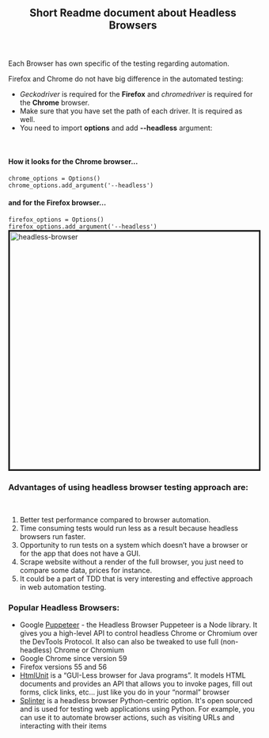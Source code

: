 <html>

<header>
<h2><b>Short Readme document about Headless Browsers</b></h2>
</header>

<body>
<p>Each Browser has own specific of the testing regarding automation.</p>

Firefox and Chrome do not have big difference in the automated testing:</p>
<ul>
<li><i>Geckodriver</i> is required for the <b>Firefox</b> and <i>chromedriver</i> is required for the <b>Chrome</b> browser.</li>
<li>Make sure that you have set the path of each driver. It is required as well.</li>
<li>You need to import <b>options</b> and add <b>--headless</b> argument:</li>
</ul>
<br>
<h4>How it looks for the Chrome browser...</h4>
<code>chrome_options = Options()</code>
<br>
<code>chrome_options.add_argument('--headless')</code>

<h4> and for the Firefox browser...</h4>
<code>firefox_options = Options()</code>
<br>
<code>firefox_options.add_argument('--headless')</code>
<br>


<a href="https://github.com/SviatoslavBordovski/Headless_Browsers_Automation">
<img border="3" alt="headless-browser" src="https://www.multidots.com/wp-content/uploads/2018/07/Headless-browser.jpg" width="900" height="480" class="center">
</a>

<br>
<h3>Advantages of using <b>headless</b> browser testing approach are:</h3>
<br>
<ol>
   <li>Better test performance compared to browser automation.</li>
   <li>Time consuming tests would run less as a result because headless browsers run faster.</li>
   <li>Opportunity to run tests on a system which doesn’t have a browser or for the app that does not have a GUI.</li>
   <li>Scrape website without a render of the full browser, you just need to compare some data, prices for instance.</li>
   <li>It could be a part of TDD that is very interesting and effective approach in web automation testing.</li>
</ol>

<h3>Popular Headless Browsers:</h3>
<ul>
   <li>Google <a href="https://developers.google.com/web/tools/puppeteer/">Puppeteer</a> - the Headless Browser Puppeteer is    a Node library. It gives you a high-level API to control headless Chrome or Chromium over the DevTools Protocol. It also      can also be tweaked to use full (non-headless) Chrome or Chromium</li>
   <li>Google Chrome since version 59</li>
   <li>Firefox versions 55 and 56</li>
   <li><a href="http://htmlunit.sourceforge.net/">HtmlUnit</a> is a “GUI-Less browser for Java programs”. It models HTML        documents and provides an API that allows you to invoke pages, fill out forms, click links, etc… just like you do in          your “normal” browser</li>
   <li><a href="https://splinter.readthedocs.io/en/latest/">Splinter</a> is a headless browser Python-centric option.  It's      open sourced and is used for testing web applications using Python.  For example, you can use it to automate browser          actions, such as visiting URLs and interacting with their items</li>
</ul>
</body>
</html>
